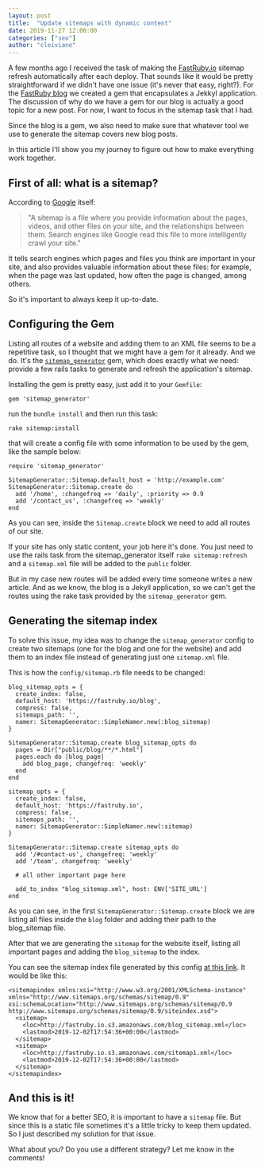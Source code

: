 ```yaml
---
layout: post
title:  "Update sitemaps with dynamic content"
date: 2019-11-27 12:00:00
categories: ["seo"]
author: "cleiviane"
---
```


A few months ago I received the task of making the [FastRuby.io](https://www.fastruby.io) sitemap refresh automatically after each deploy. That sounds like it would be pretty straightforward if we didn't have one issue (it's never that easy, right?). For the [FastRuby blog](https://www.fastruby.io/blog) we created a gem that encapsulates a Jekkyl application. The discussion of why do we have a gem for our blog is actually a good topic for a new post. For now, I want to focus in the sitemap task that I had.

Since the blog is a gem, we also need to make sure that whatever tool we use to generate the sitemap covers new blog posts.

In this article I'll show you my journey to figure out how to make everything work together.

<!--more-->

## First of all: what is a sitemap?

According to [Google](https://support.google.com/webmasters/answer/156184?hl=en) itself:
> "A sitemap is a file where you provide information about the pages, videos, and other files on your site, and the relationships between them. Search engines like Google read this file to more intelligently crawl your site."

It tells search engines which pages and files you think are important in your site, and also provides valuable information about these files: for example, when the page was last updated, how often the page is changed, among others.

So it's important to always keep it up-to-date.

## Configuring the Gem

Listing all routes of a website and adding them to an XML file seems to be a repetitive task, so I thought that we might have a gem for it already. And we do. It's the [`sitemap_generator`](https://github.com/kjvarga/sitemap_generator) gem, which does exactly what we need: provide a few rails tasks to generate and refresh the application's sitemap.

Installing the gem is pretty easy, just add it to your `Gemfile`:

`gem 'sitemap_generator'`

run the `bundle install` and then run this task:

`rake sitemap:install`

that will create a config file with some information to be used by the gem, like the sample below:

```
require 'sitemap_generator'

SitemapGenerator::Sitemap.default_host = 'http://example.com'
SitemapGenerator::Sitemap.create do
  add '/home', :changefreq => 'daily', :priority => 0.9
  add '/contact_us', :changefreq => 'weekly'
end
```

As you can see, inside the `Sitemap.create` block we need to add all routes of our site.

If your site has only static content, your job here it's done. You just need to use the rails task from the sitemap_generator itself `rake sitemap:refresh` and a `sitemap.xml` file will be added to the `public` folder.

But in my case new routes will be added every time someone writes a new article. And as we know, the blog is a Jekyll application,
so we can't get the routes using the rake task provided by the `sitemap_generator` gem.

## Generating the sitemap index

To solve this issue, my idea was to change the `sitemap_generator` config to create two sitemaps (one for the blog and one for the website) and add them to an index file instead of generating just one `sitemap.xml` file.


This is how the `config/sitemap.rb` file needs to be changed:

```
blog_sitemap_opts = {
  create_index: false,
  default_host: 'https://fastruby.io/blog',
  compress: false,
  sitemaps_path: '',
  namer: SitemapGenerator::SimpleNamer.new(:blog_sitemap)
}

SitemapGenerator::Sitemap.create blog_sitemap_opts do
  pages = Dir["public/blog/**/*.html"]
  pages.each do |blog_page|
    add blog_page, changefreq: 'weekly'
  end
end

sitemap_opts = {
  create_index: false,
  default_host: 'https://fastruby.io',
  compress: false,
  sitemaps_path: '',
  namer: SitemapGenerator::SimpleNamer.new(:sitemap)
}

SitemapGenerator::Sitemap.create sitemap_opts do
  add '/#contact-us', changefreq: 'weekly'
  add '/team', changefreq: 'weekly'

  # all other important page here

  add_to_index "blog_sitemap.xml", host: ENV['SITE_URL']
end

```

As you can see, in the first `SitemapGenerator::Sitemap.create` block we are listing all files inside the `blog` folder and adding their path to the blog_sitemap file.

After that we are generating the `sitemap` for the website itself, listing all important pages and adding the `blog_sitemap` to the index.

You can see the sitemap index file generated by this config [at this link](http://fastruby.io.s3.amazonaws.com/sitemap.xml). It would be like this:

```
<sitemapindex xmlns:xsi="http://www.w3.org/2001/XMLSchema-instance" xmlns="http://www.sitemaps.org/schemas/sitemap/0.9" xsi:schemaLocation="http://www.sitemaps.org/schemas/sitemap/0.9 http://www.sitemaps.org/schemas/sitemap/0.9/siteindex.xsd">
  <sitemap>
    <loc>http://fastruby.io.s3.amazonaws.com/blog_sitemap.xml</loc>
    <lastmod>2019-12-02T17:54:36+00:00</lastmod>
  </sitemap>
  <sitemap>
    <loc>http://fastruby.io.s3.amazonaws.com/sitemap1.xml</loc>
    <lastmod>2019-12-02T17:54:36+00:00</lastmod>
  </sitemap>
</sitemapindex>
```

## And this is it!

We know that for a better SEO, it is important to have a `sitemap` file. But since this is a static file sometimes it's a little tricky to keep them updated. So I just described my solution for that issue.

What about you? Do you use a different strategy? Let me know in the comments!
